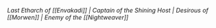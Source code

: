 *Last Etharch of [[Envakadi]] | Captain of the Shining Host | Desirous of [[Morwen]] | Enemy of the [[Nightweaver]]*